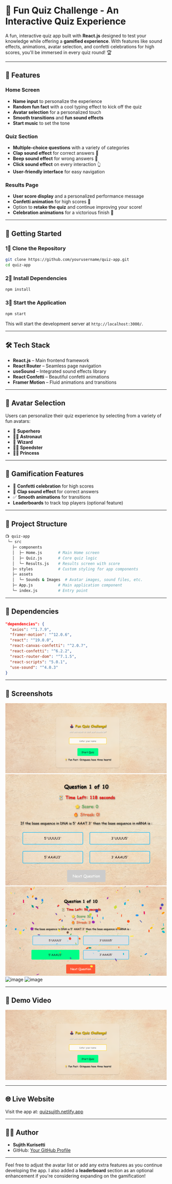 # 🎉 Fun Quiz Challenge - An Interactive Quiz Experience

A fun, interactive quiz app built with **React.js** designed to test your knowledge while offering a **gamified experience**. With features like sound effects, animations, avatar selection, and confetti celebrations for high scores, you'll be immersed in every quiz round! 🏆

---

## 🌟 Features

### **Home Screen**  
- **Name input** to personalize the experience  
- **Random fun fact** with a cool typing effect to kick off the quiz  
- **Avatar selection** for a personalized touch  
- **Smooth transitions** and **fun sound effects**  
- **Start music** to set the tone  

### **Quiz Section**  
- **Multiple-choice questions** with a variety of categories  
- **Clap sound effect** for correct answers 🎉  
- **Beep sound effect** for wrong answers 🚫  
- **Click sound effect** on every interaction 👆  
- **User-friendly interface** for easy navigation  

### **Results Page**  
- **User score display** and a personalized performance message  
- **Confetti animation** for high scores 🎊  
- Option to **retake the quiz** and continue improving your score!  
- **Celebration animations** for a victorious finish 🏅  

---

## 🚀 Getting Started

### **1⃣ Clone the Repository**
```bash
git clone https://github.com/yourusername/quiz-app.git
cd quiz-app
```

### **2⃣ Install Dependencies**
```bash
npm install
```

### **3⃣ Start the Application**
```bash
npm start
```
This will start the development server at `http://localhost:3000/`.

---

## 🛠️ Tech Stack

- **React.js** – Main frontend framework  
- **React Router** – Seamless page navigation  
- **useSound** – Integrated sound effects library  
- **React Confetti** – Beautiful confetti animations  
- **Framer Motion** – Fluid animations and transitions  

---

## 💁️ Avatar Selection

Users can personalize their quiz experience by selecting from a variety of fun avatars:
- 🧜 **Superhero**  
- 👩‍🚀 **Astronaut**  
- 🧙 **Wizard**  
- 🏃‍♂️ **Speedster**  
- 🦸‍♀️ **Princess**

---

## 💂️ Gamification Features

- 🎉 **Confetti celebration** for high scores  
- 👏 **Clap sound effect** for correct answers  
- ✅ **Smooth animations** for transitions  
- **Leaderboards** to track top players (optional feature)

---

## 📁 Project Structure
```bash
📺 quiz-app
 └─ src
   ├─ components
   │  ├─ Home.js       # Main Home screen
   │  ├─ Quiz.js       # Core quiz logic
   │  └─ Results.js    # Results screen with score
   ├─ styles           # Custom styling for app components
   ├─ assets
   │  └─ Sounds & Images  # Avatar images, sound files, etc.
   ├─ App.js           # Main application component
   └─ index.js         # Entry point
```

---

## 📝 Dependencies
```json
"dependencies": {
  "axios": "^1.7.9",
  "framer-motion": "^12.0.6",
  "react": "^19.0.0",
  "react-canvas-confetti": "^2.0.7",
  "react-confetti": "^6.2.2",
  "react-router-dom": "^7.1.5",
  "react-scripts": "5.0.1",
  "use-sound": "^4.0.3"
}
```

---

## 📸 Screenshots
![alt text](image.png)
![alt text](image-1.png)
![alt text](image-2.png)
![image](https://github.com/user-attachments/assets/6c7a51d9-6b86-4ae6-9013-5c95baf7914b)
![image](https://github.com/user-attachments/assets/942086af-c24f-401c-832d-96b5a7a5971f) 

---

## 🎥 Demo Video  
[![Watch the demo video](https://github.com/kurisettisaisujith/quz/blob/main/image.png)](https://drive.google.com/file/d/FILE_ID/view?usp=sharing)

---

## 🌐 Live Website  
Visit the app at: [quizsujith.netlify.app](https://quizsujith.netlify.app)

---

## 👨‍💻 Author  
- **Sujith Kurisetti**  
- GitHub: [Your GitHub Profile](https://github.com/kurisettisaisujith)

---

Feel free to adjust the avatar list or add any extra features as you continue developing the app. I also added a **leaderboard** section as an optional enhancement if you're considering expanding on the gamification!
